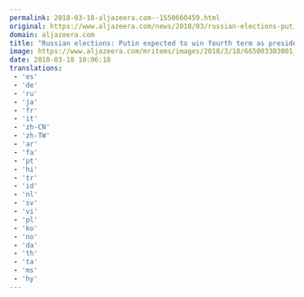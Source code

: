 ```yaml
---
permalink: 2018-03-18-aljazeera.com--1550660459.html
original: https://www.aljazeera.com/news/2018/03/russian-elections-putin-expected-win-fourth-term-president-180318080751844.html
domain: aljazeera.com
title: "Russian elections: Putin expected to win fourth term as president"
image: https://www.aljazeera.com/mritems/images/2018/3/18/665003303001_5753602236001_5753554081001-th.jpg
date: 2018-03-18 10:06:18
translations: 
 - 'es'
 - 'de'
 - 'ru'
 - 'ja'
 - 'fr'
 - 'it'
 - 'zh-CN'
 - 'zh-TW'
 - 'ar'
 - 'fa'
 - 'pt'
 - 'hi'
 - 'tr'
 - 'id'
 - 'nl'
 - 'sv'
 - 'vi'
 - 'pl'
 - 'ko'
 - 'no'
 - 'da'
 - 'th'
 - 'ta'
 - 'ms'
 - 'hy'
---
```


